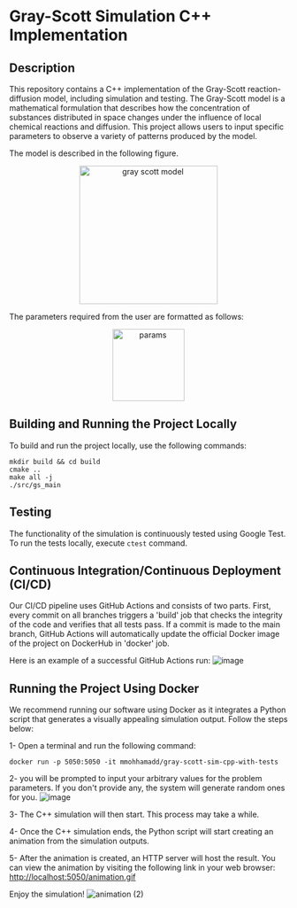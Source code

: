 # Gray-Scott Simulation C++ Implementation
## Description

This repository contains a C++ implementation of the Gray-Scott reaction-diffusion model, including simulation and testing. The Gray-Scott model is a mathematical formulation that describes how the concentration of substances distributed in space changes under the influence of local chemical reactions and diffusion. This project allows users to input specific parameters to observe a variety of patterns produced by the model.



The model is described in the following figure.
<p align="center"><img src="https://user-images.githubusercontent.com/17126595/50368112-549ae900-057d-11e9-85db-464ab4caaae8.png" width="250" alt="gray scott model"/></p>


The parameters required from the user are formatted as follows:
<p align="center"><img src="https://user-images.githubusercontent.com/17126595/50368114-55337f80-057d-11e9-880e-b23dedfa18fa.png" width="130" alt="params"/></p>

## Building and Running the Project Locally
To build and run the project locally, use the following commands:
```
mkdir build && cd build
cmake ..
make all -j
./src/gs_main
```
## Testing

The functionality of the simulation is continuously tested using Google Test. To run the tests locally, execute ```ctest``` command.

## Continuous Integration/Continuous Deployment (CI/CD)

Our CI/CD pipeline uses GitHub Actions and consists of two parts. First, every commit on all branches triggers a 'build' job that checks the integrity of the code and verifies that all tests pass. If a commit is made to the main branch, GitHub Actions will automatically update the official Docker image of the project on DockerHub in 'docker' job.

Here is an example of a successful GitHub Actions run:
![image](https://github.com/mmohhamadd/miscada-group-12/assets/48697484/4e788526-b8bf-4bb4-9d28-676e69363e7a)


## Running the Project Using Docker
We recommend running our software using Docker as it integrates a Python script that generates a visually appealing simulation output. Follow the steps below:

1- Open a terminal and run the following command:
```
docker run -p 5050:5050 -it mmohhamadd/gray-scott-sim-cpp-with-tests
```
2- you will be prompted to input your arbitrary values for the problem parameters. If you don't provide any, the system will generate random ones for you.
![image](https://github.com/mmohhamadd/miscada-group-12/assets/48697484/98c6860e-a423-441c-a8db-1426d63ba38e)

3- The C++ simulation will then start. This process may take a while.

4- Once the C++ simulation ends, the Python script will start creating an animation from the simulation outputs.

5- After the animation is created, an HTTP server will host the result. You can view the animation by visiting the following link in your web browser:
[http://localhost:5050/animation.gif](URL)

Enjoy the simulation!
![animation (2)](https://github.com/mmohhamadd/miscada-group-12/assets/48697484/141aa8f0-eb16-4ab3-a02f-2c716b926c22)
